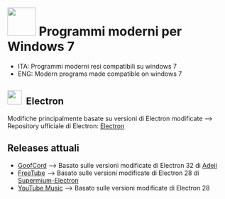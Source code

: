 # <img src="http://pngimg.com/uploads/windows_logos/windows_logos_PNG37.png" width="64"></img> Programmi moderni per Windows 7
- ITA: Programmi moderni resi compatibili su windows 7
- ENG: Modern programs made compatible on windows 7

## <img src="https://github.com/Alex313031/Thorium/raw/refs/heads/main/logos/STAGING/electron.svg" width="32"></img>&nbsp; Electron
Modifiche principalmente basate su versioni di Electron modificate --> Repository ufficiale di Electron: [Electron](https://github.com/electron/electron)

## Releases attuali

- [GoofCord](https://github.com/MrDick004/Windows-7-Apps/releases/tag/GoofCord) --> Basato sulle versioni modificate di Electron 32 di [Adeii](https://github.com/adeii/supermium-portable/releases/tag/E29)
- [FreeTube](https://github.com/MrDick004/Windows-7-Apps/releases/tag/FreeTube) --> Basato sulle versioni modificate di Electron 28 di [Supermium-Electron](https://github.com/win32ss/supermium-electron)
- [YouTube Music](https://github.com/MrDick004/Windows-7-Apps/releases/tag/YoutubeMusic) --> Basato sulle versioni modificate di Electron 28




